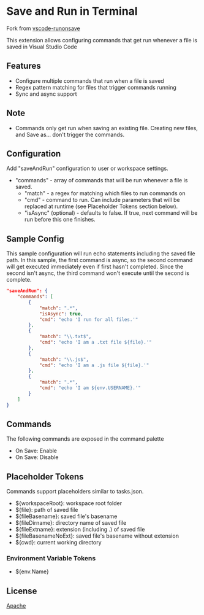 # Save and Run in Terminal

Fork from [vscode-runonsave](https://github.com/emeraldwalk/vscode-runonsave)

This extension allows configuring commands that get run whenever a file is saved in Visual Studio Code 

## Features

- Configure multiple commands that run when a file is saved
- Regex pattern matching for files that trigger commands running
- Sync and async support

## Note

- Commands only get run when saving an existing file. Creating new files, and Save as... don't trigger the commands.

## Configuration

Add "saveAndRun" configuration to user or workspace settings.

- "commands" - array of commands that will be run whenever a file is saved.
  - "match" - a regex for matching which files to run commands on
  - "cmd" - command to run. Can include parameters that will be replaced at runtime (see Placeholder Tokens section below).
  - "isAsync" (optional) - defaults to false. If true, next command will be run before this one finishes.

## Sample Config

This sample configuration will run echo statements including the saved file path.
In this sample, the first command is async, so the second command will get executed immediately even if first hasn't completed.
Since the second isn't async, the third command won't execute until the second is complete.

```json
"saveAndRun": {
	"commands": [
		{
			"match": ".*",
			"isAsync": true,
			"cmd": "echo 'I run for all files.'"
		},
		{
			"match": "\\.txt$",
			"cmd": "echo 'I am a .txt file ${file}.'"
		},
		{
			"match": "\\.js$",
			"cmd": "echo 'I am a .js file ${file}.'"
		},
		{
			"match": ".*",
			"cmd": "echo 'I am ${env.USERNAME}.'"
		}
	]
}
```

## Commands

The following commands are exposed in the command palette

- On Save: Enable
- On Save: Disable

## Placeholder Tokens

Commands support placeholders similar to tasks.json.

- ${workspaceRoot}: workspace root folder
- ${file}: path of saved file
- ${fileBasename}: saved file's basename
- ${fileDirname}: directory name of saved file
- ${fileExtname}: extension (including .) of saved file
- ${fileBasenameNoExt}: saved file's basename without extension
- ${cwd}: current working directory

### Environment Variable Tokens

- ${env.Name}

## License

[Apache](https://github.com/emeraldwalk/vscode-runonsave/blob/master/LICENSE)
